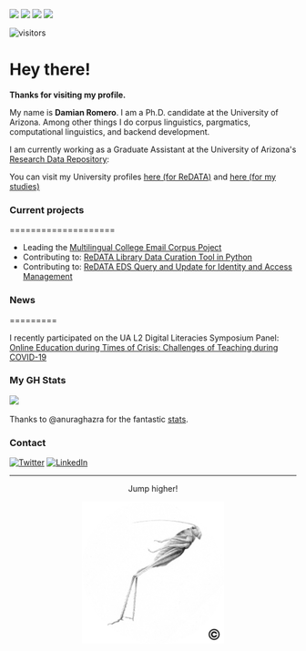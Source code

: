 ![](https://img.shields.io/badge/Bash-%7C-green) ![](https://img.shields.io/badge/Python-%7C-0%2C%2022%2C%20100) ![](https://img.shields.io/badge/Matlab-%7C-orange) ![](https://img.shields.io/badge/Perl-%7C-blue)

 ![visitors](https://visitor-badge.glitch.me/badge?page_id=damian-romero)

# Hey there!

**Thanks for visiting my profile.**

My name is **Damian Romero**. I am a Ph.D. candidate at the University of Arizona. Among other things I do corpus linguistics, pargmatics, computational linguistics, and backend development.

I am currently working as a Graduate Assistant at the University of Arizona's [Research Data Repository](https://data.library.arizona.edu/redata):

You can visit my University profiles [here (for ReDATA)](https://data.library.arizona.edu/person/damian-yukio-romero-diaz) and [here (for my studies)](https://spanish.arizona.edu/people/damianiji)

### Current projects
====================

- Leading the [Multilingual College Email Corpus Poject](https://github.com/users/damian-romero/projects/5)
- Contributing to: [ReDATA Library Data Curation Tool in Python](https://github.com/ualibraries/LD_Cool_P/)
- Contributing to: [ReDATA EDS Query and Update for Identity and Access Management](https://github.com/ualibraries/ReQUIAM/)


### News
=========

I recently participated on the UA L2 Digital Literacies Symposium Panel: [Online Education during Times of Crisis: Challenges of Teaching during COVID-19](https://www.youtube.com/watch?v=ALHwoH_kl6s&list=PLxWdN3n-6Edv1DAiF-TaoIKTY9p9_Mcg5&index=2&ab_channel=CERCLLUA)

### My GH Stats

![](https://github-readme-stats.vercel.app/api?username=damian-romero&show_icons=true&theme=dark)

Thanks to @anuraghazra for the fantastic [stats](https://github.com/anuraghazra/github-readme-stats).

<h3>Contact</h3>
<p><a href="https://twitter.com/DamianRomero_CL" target="_blank"><img alt="Twitter" src="https://img.shields.io/badge/twitter-%231DA1F2.svg?&style=for-the-badge&logo=twitter&logoColor=white" /></a> <a href="https://www.linkedin.com/in/damian-romero/" target="_blank"><img alt="LinkedIn" src="https://img.shields.io/badge/linkedin-%230077B5.svg?&style=for-the-badge&logo=linkedin&logoColor=white" /></a>
</p>

------------

<p align="center">Jump higher!</p>
<p align="center"><img src="https://github.com/damian-romero/copyright-images/blob/main/branding/Chapuli%CC%81n1.png" alt="Jump higher" width="250" height="250"></p>
